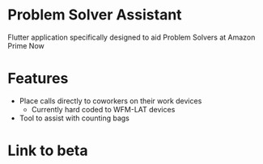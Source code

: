 # Problem Solver Assistant
Flutter application specifically designed to aid Problem Solvers at Amazon Prime Now

# Features
* Place calls directly to coworkers on their work devices
  * Currently hard coded to WFM-LAT devices
* Tool to assist with counting bags

# Link to beta

